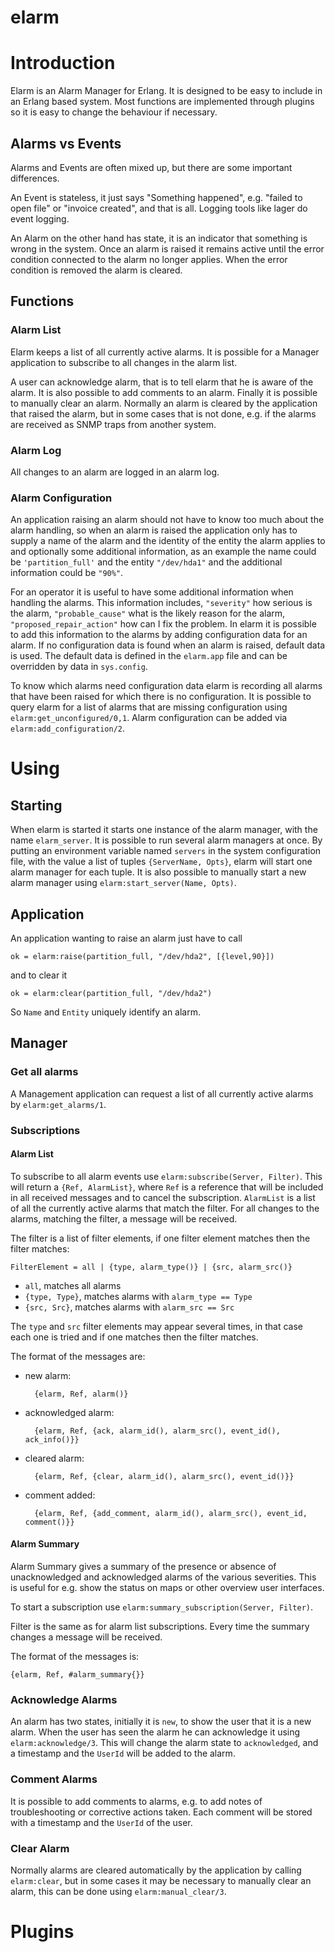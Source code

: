 elarm
=====

# Introduction #

Elarm is an Alarm Manager for Erlang. It is designed to be easy to include in an Erlang based system. Most functions are implemented through plugins so it is easy to change the behaviour if necessary.

## Alarms vs Events ##

Alarms and Events are often mixed up, but there are some important differences.

An Event is stateless, it just says "Something happened", e.g. "failed to open file" or "invoice created", and that is all. Logging tools like lager do event logging.

An Alarm on the other hand has state, it is an indicator that something is wrong in the system. Once an alarm is raised it remains active until the error condition connected to the alarm no longer applies. When the error condition is removed the alarm is cleared.

## Functions ##

### Alarm List ###

Elarm keeps a list of all currently active alarms. It is possible for a Manager application to subscribe to all changes in the alarm list.

A user can acknowledge alarm, that is to tell elarm that he is aware of the alarm. It is also possible to add comments to an alarm. Finally it is possible to manually clear an alarm. Normally an alarm is cleared by the application that raised the alarm, but in some cases that is not done, e.g. if the alarms are received as SNMP traps from another system.

### Alarm Log ###

All changes to an alarm are logged in an alarm log.

### Alarm Configuration ###

An application raising an alarm should not have to know too much about the alarm handling, so when an alarm is raised the application only has to supply a name of the alarm and the identity of the entity the alarm applies to and optionally some additional information, as an example the name could be `'partition_full'` and the entity `"/dev/hda1"` and the additional information could be `"90%"`.

For an operator it is useful to have some additional information when handling the alarms. This information includes, `"severity"` how serious is the alarm, `"probable_cause"` what is the likely reason for the alarm, `"proposed_repair_action"` how can I fix the problem. In elarm it is possible to add this information to the alarms by adding configuration data for an alarm. If no configuration data is found when an alarm is raised, default data is used. The default data is defined in the `elarm.app` file and can be overridden by data in `sys.config`.

To know which alarms need configuration data elarm is recording all alarms that have been raised for which there is no configuration. It is possible to query elarm for a list of alarms that are missing configuration using `elarm:get_unconfigured/0,1`. Alarm configuration can be added via `elarm:add_configuration/2`.

# Using #

## Starting ##

When elarm is started it starts one instance of the alarm manager, with the name `elarm_server`. It is possible to run several alarm managers at once. By putting an environment variable named `servers` in the system configuration file, with the value a list of tuples `{ServerName, Opts}`, elarm will start one alarm manager for each tuple. It is also possible to manually start a new alarm manager using `elarm:start_server(Name, Opts)`.

## Application ##

An application wanting to raise an alarm just have to call

    ok = elarm:raise(partition_full, "/dev/hda2", [{level,90}])

and to clear it

    ok = elarm:clear(partition_full, "/dev/hda2")

So `Name` and `Entity` uniquely identify an alarm.

## Manager ##

### Get all alarms ###

A Management application can request a list of all currently active alarms by `elarm:get_alarms/1`.

### Subscriptions ###

#### Alarm List ####

To subscribe to all alarm events use `elarm:subscribe(Server, Filter)`. This will return a `{Ref, AlarmList}`, where `Ref` is a reference that will be included in all received messages and to cancel the subscription. `AlarmList` is a list of all the currently active alarms that match the filter. For all changes to the alarms, matching the filter, a message will be received.

The filter is a list of filter elements, if one filter element matches
then the filter matches:

    FilterElement = all | {type, alarm_type()} | {src, alarm_src()}

* `all`, matches all alarms
* `{type, Type}`, matches alarms with `alarm_type == Type`
* `{src, Src}`, matches alarms with `alarm_src == Src`

The `type` and `src` filter elements may appear several times, in that case each one is tried and if one matches then the filter matches.

The format of the messages are:

* new alarm:

        {elarm, Ref, alarm()}

* acknowledged alarm:

        {elarm, Ref, {ack, alarm_id(), alarm_src(), event_id(), ack_info()}}

* cleared alarm:

        {elarm, Ref, {clear, alarm_id(), alarm_src(), event_id()}}

* comment added:

        {elarm, Ref, {add_comment, alarm_id(), alarm_src(), event_id, comment()}}

#### Alarm Summary ####

Alarm Summary gives a summary of the presence or absence of unacknowledged and acknowledged alarms of the various severities. This is useful for e.g. show the status on maps or other overview user interfaces.

To start a subscription use `elarm:summary_subscription(Server, Filter)`.

Filter is the same as for alarm list subscriptions. Every time the summary changes a message will be received.

The format of the messages is:

    {elarm, Ref, #alarm_summary{}}

### Acknowledge Alarms ###

An alarm has two states, initially it is `new`, to show the user that it is a new alarm. When the user has seen the alarm he can acknowledge it using `elarm:acknowledge/3`. This will change the alarm state to `acknowledged`, and a timestamp and the `UserId` will be added to the alarm.

### Comment Alarms ###

It is possible to add comments to alarms, e.g. to add notes of troubleshooting or corrective actions taken. Each comment will be stored with a timestamp and the `UserId` of the user.

### Clear Alarm ###

Normally alarms are cleared automatically by the application by calling `elarm:clear`, but in some cases it may be necessary to manually clear an alarm, this can be done using `elarm:manual_clear/3`.

# Plugins #

